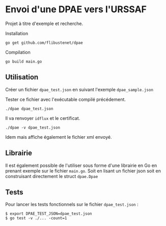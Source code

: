 Envoi d'une DPAE vers l'URSSAF
==============================

Projet à titre d'exemple et recherche.

Installation

`go get github.com/flibustenet/dpae`

Compilation

`go build main.go`

Utilisation
-----------

Créer un fichier `dpae_test.json` en suivant l'exemple `dpae_sample.json`

Tester ce fichier avec l'exécutable compilé précédement.

`./dpae dpae_test.json`

Il va renvoyer `idflux` et le certificat.

`./dpae -v dpae_test.json`

Idem mais affiche également le fichier xml envoyé.

Librairie
---------

Il est également possible de l'utiliser sous forme d'une librairie en Go
en prenant exemple sur le fichier `main.go`.
Soit en lisant un fichier json soit en construisant directement le
struct `dpae.Dpae`

Tests
-----

Pour lancer les tests fonctionnels sur le fichier `dpae_test.json` :

```
$ export DPAE_TEST_JSON=dpae_test.json
$ go test -v ./... -count=1
```



